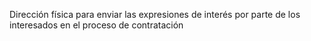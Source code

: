 Dirección física para enviar las expresiones de interés por parte de los interesados en el proceso de contratación